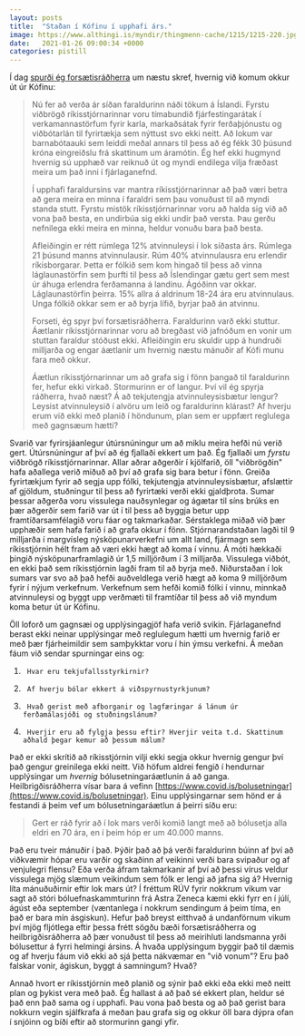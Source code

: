 ```yaml
---
layout: posts
title:  "Staðan í Kófinu í upphafi árs."
image: https://www.althingi.is/myndir/thingmenn-cache/1215/1215-220.jpg
date:   2021-01-26 09:00:34 +0000
categories: pistill
---
```

Í dag [spurði ég forsætisráðherra](https://www.althingi.is/altext/upptokur/raeda/?raeda=rad20210126T140318) um næstu skref, hvernig við komum okkur út úr Kófinu:

> Nú fer að verða ár síðan faraldurinn náði tökum á Íslandi. Fyrstu viðbrögð ríkisstjórnarinnar voru tímabundið fjárfestingarátak í verkamannastörfum fyrir karla, markaðsátak fyrir ferðaþjónustu og viðbótarlán til fyrirtækja sem nýttust svo ekki neitt. Að lokum var barnabótaauki sem leiddi meðal annars til þess að ég fékk 30 þúsund króna eingreiðslu frá skattinum um áramótin. Ég hef ekki hugmynd hvernig sú upphæð var reiknuð út og myndi endilega vilja fræðast meira um það inni í fjárlaganefnd.
>
> Í upphafi faraldursins var mantra ríkisstjórnarinnar að það væri betra að gera meira en minna í faraldri sem þau vonuðust til að myndi standa stutt. Fyrstu mistök ríkisstjórnarinnar voru að halda sig við að vona það besta, en undirbúa sig ekki undir það versta. Þau gerðu nefnilega ekki meira en minna, heldur vonuðu bara það besta.
>
> Afleiðingin er rétt rúmlega 12% atvinnuleysi í lok síðasta árs. Rúmlega 21 þúsund manns atvinnulausir. Rúm 40% atvinnulausra eru erlendir ríkisborgarar. Þetta er fólkið sem kom hingað til þess að vinna láglaunastörfin sem þurfti til þess að Íslendingar gætu gert sem mest úr áhuga erlendra ferðamanna á landinu. Ágóðinn var okkar. Láglaunastörfin þeirra. 15% allra á aldrinum 18-24 ára eru atvinnulaus. Unga fólkið okkar sem er að byrja lífið, byrjar það án atvinnu.
>
> Forseti, ég spyr því forsætisráðherra. Faraldurinn varð ekki stuttur. Áætlanir ríkisstjórnarinnar voru að bregðast við jafnóðum en vonir um stuttan faraldur stóðust ekki. Afleiðingin eru skuldir upp á hundruði milljarða og engar áætlanir um hvernig næstu mánuðir af Kófi munu fara með okkur. 
>
> Áætlun ríkisstjórnarinnar um að grafa sig í fönn þangað til faraldurinn fer, hefur ekki virkað. Stormurinn er of langur. Því vil ég spyrja ráðherra, hvað næst? Á að tekjutengja atvinnuleysisbætur lengur? Leysist atvinnuleysið í alvöru um leið og faraldurinn klárast? Af hverju erum við ekki með planið í höndunum, plan sem er uppfært reglulega með gagnsæum hætti?

Svarið var fyrirsjáanlegur útúrsnúningur um að miklu meira hefði nú verið gert. Útúrsnúningur af því að ég fjallaði ekkert um það. Ég fjallaði um _fyrstu_ viðbrögð ríkisstjórnarinnar. Allar aðrar aðgerðir í kjölfarið, öll "viðbrögðin" hafa aðallega verið miðuð að því að grafa sig bara betur í fönn. Greiða fyrirtækjum fyrir að segja upp fólki, tekjutengja atvinnuleysisbætur, afslættir af gjöldum, stuðningur til þess að fyrirtæki verði ekki gjaldþrota. Sumar þessar aðgerða voru vissulega nauðsynlegar og ágætar til síns brúks en þær aðgerðir sem farið var út í til þess að byggja betur upp framtíðarsamfélagið voru fáar og takmarkaðar. Sérstaklega miðað við þær upphæðir sem hafa farið í að grafa okkur í fönn. Stjórnarandstaðan lagði til 9 milljarða í margvísleg nýsköpunarverkefni um allt land, fjármagn sem ríkisstjórnin hélt fram að væri ekki hægt að koma í vinnu. Á móti hækkaði þingið nýsköpunarframlagið úr 1,5 milljörðum í 3 milljarða. Vissulega viðbót, en ekki það sem ríkisstjórnin lagði fram til að byrja með. Niðurstaðan í lok sumars var svo að það hefði auðveldlega verið hægt að koma 9 milljörðum fyrir í nýjum verkefnum. Verkefnum sem  hefði komið fólki í vinnu, minnkað atvinnuleysi og byggt upp verðmæti til framtíðar til þess að við myndum koma betur út úr Kófinu.

Öll loforð um gagnsæi og upplýsingagjöf hafa verið svikin. Fjárlaganefnd berast ekki neinar upplýsingar með reglulegum hætti um hvernig farið er með þær fjárheimildir sem samþykktar voru í hin ýmsu verkefni. Á meðan fáum við sendar spurningar eins og:

1.      Hvar eru tekjufallsstyrkirnir?
2.      Af hverju bólar ekkert á viðspyrnustyrkjunum?
3.      Hvað gerist með afborganir og lagfæringar á lánum úr ferðamálasjóði og stuðningslánum?
4.      Hverjir eru að fylgja þessu eftir? Hverjir veita t.d. Skattinum aðhald þegar kemur að þessum málum? 

Það er ekki skrítið að ríkisstjórnin vilji ekki segja okkur hvernig gengur því það gengur greinilega ekki neitt. Við höfum aldrei fengið í hendurnar upplýsingar um _hvernig_ bólusetningaráætlunin á að ganga. Heilbrigðisráðherra vísar bara á vefinn [https://www.covid.is/bolusetningar](https://www.covid.is/bolusetningar). Einu upplýsingarnar sem hönd er á festandi á þeim vef um bólusetningaráætlun á þeirri síðu eru:

> Gert er ráð fyrir að í lok mars verði komið langt með að bólusetja alla eldri en 70 ára, en í þeim hóp er um 40.000 manns.

Það eru tveir mánuðir í það. Þýðir það að þá verði faraldurinn búinn af því að viðkvæmir hópar eru varðir og skaðinn af veikinni verði bara svipaður og af venjulegri flensu? Eða verða áfram takmarkanir af því að þessi vírus veldur vissulega mjög slæmum veikindum sem fólk er lengi að jafna sig á? Hvernig líta mánuðuðirnir eftir lok mars út? Í fréttum RÚV fyrir nokkrum vikum var sagt að stóri bóluefnaskammturinn frá Astra Zeneca kæmi ekki fyrr en í júlí, ágúst eða september (væntanlega í nokkrum sendingum á þeim tíma, en það er bara mín ásgiskun). Hefur það breyst eitthvað á undanförnum vikum því mjög fljótlega eftir þessa frétt sögðu bæði forsætisráðherra og heilbrigðisráðherra að þær vonuðust til þess að meirihluti landsmanna yrði bólusettur á fyrri helmingi ársins. Á hvaða upplýsingum byggir það til dæmis og af hverju fáum við ekki að sjá þetta nákvæmar en "við vonum"? Eru það falskar vonir, ágiskun, byggt á samningum? Hvað?

Annað hvort er ríkisstjórnin með planið og sýnir það ekki eða ekki með neitt plan og þykist vera með það. Ég hallast á að það sé ekkert plan, heldur sé það enn það sama og í upphafi. Þau vona það besta og að það gerist bara nokkurn vegin sjálfkrafa á meðan þau grafa sig og okkur öll bara dýpra ofan í snjóinn og bíði eftir að stormurinn gangi yfir.